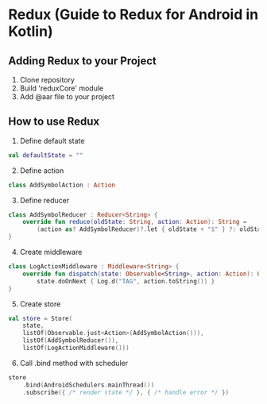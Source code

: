 # Redux (Guide to Redux for Android in Kotlin)

## Adding Redux to your Project

1. Clone repository
2. Build 'reduxCore' module
3. Add @aar file to your project

## How to use Redux

1. Define default state

```kotlin
val defaultState = ""
```

2. Define action

```kotlin
class AddSymbolAction : Action
```

3. Define reducer

```kotlin
class AddSymbolReducer : Reducer<String> {
    override fun reduce(oldState: String, action: Action): String =
        (action as? AddSymbolReducer)?.let { oldState + "$" } ?: oldState 
}
```

4. Create middleware

```kotlin
class LogActionMiddleware : Middleware<String> {
    override fun dispatch(state: Observable<String>, action: Action): Observable<String> =
        state.doOnNext { Log.d("TAG", action.toString()) }
}
```

5. Create store

```kotlin
val store = Store(
    state, 
    listOf(Observable.just<Action>(AddSymbolAction())), 
    listOf(AddSymbolReducer()), 
    listOf(LogActionMiddleware()))

```

6. Call .bind method with scheduler

```kotlin
store
    .bind(AndroidSchedulers.mainThread())
    .subscribe({ /* render state */ }, { /* handle error */ })
```
